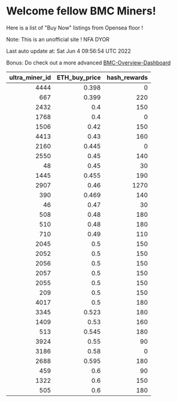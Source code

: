 # Welcome fellow BMC Miners!
Here is a list of "Buy Now" listings from Opensea floor !

Note: This is an unofficial site ! NFA DYOR

Last auto update at: Sat Jun  4 09:56:54 UTC 2022

Bonus: Do check out a more advanced [BMC-Overview-Dashboard](https://dune.com/defifunk/BMC-Overview-Dashboard)


|   ultra_miner_id |   ETH_buy_price |   hash_rewards |
|-----------------:|----------------:|---------------:|
|             4444 |           0.398 |              0 |
|              667 |           0.399 |            220 |
|             2432 |           0.4   |            150 |
|             1768 |           0.4   |              0 |
|             1506 |           0.42  |            150 |
|             4413 |           0.43  |            160 |
|             2160 |           0.445 |              0 |
|             2550 |           0.45  |            140 |
|               48 |           0.45  |             30 |
|             1445 |           0.455 |            190 |
|             2907 |           0.46  |           1270 |
|              390 |           0.469 |            140 |
|               46 |           0.47  |             30 |
|              508 |           0.48  |            180 |
|              510 |           0.48  |            180 |
|              710 |           0.49  |            110 |
|             2045 |           0.5   |            150 |
|             2052 |           0.5   |            150 |
|             2056 |           0.5   |            150 |
|             2057 |           0.5   |            150 |
|             2055 |           0.5   |            150 |
|              209 |           0.5   |            150 |
|             4017 |           0.5   |            180 |
|             3345 |           0.523 |            180 |
|             1409 |           0.53  |            160 |
|              513 |           0.545 |            180 |
|             3924 |           0.55  |             90 |
|             3186 |           0.58  |              0 |
|             2688 |           0.595 |            180 |
|              459 |           0.6   |             90 |
|             1322 |           0.6   |            150 |
|              505 |           0.6   |            180 |